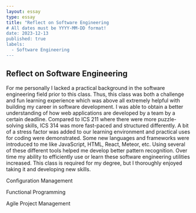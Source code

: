 ```yaml
---
layout: essay
type: essay
title: "Reflect on Software Engineering
# All dates must be YYYY-MM-DD format!
date: 2023-12-13
published: true
labels:
  - Software Engineering
---
```




## Reflect on Software Engineering

For me personally I lacked a practical background in the software engineering field prior to this class. Thus, this class was both a challenge and fun learning experience which was above all extremely helpful with building my career in software development. I was able to obtain a better understanding of how web applications are developed by a team by a certain deadline. Compared to ICS 211 where there were more puzzle-solving skills, ICS 314 was more fast-paced and structured differently. A bit of a stress factor was added to our learning environment and practical uses for coding were demonstrated. Some new languages and frameworks were introduced to me like JavaScript, HTML, React, Meteor, etc. Using several of these different tools helped me develop better pattern recognition. Over time my ability to efficiently use or learn these software engineering utilities increased. This class is required for my degree, but I thoroughly enjoyed taking it and developing new skills.

Configuration Management

Functional Programming

Agile Project Management
